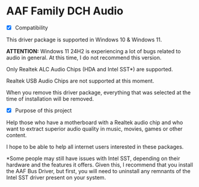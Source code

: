 # AAF Family DCH Audio
- [X] Compatibility

This driver package is supported in Windows 10 & Windows 11.

**ATTENTION:** Windows 11 24H2 is experiencing a lot of bugs related to audio in general. At this time, I do not recommend this version.

Only Realtek ALC Audio Chips (HDA and Intel SST*) are supported.

Realtek USB Audio Chips are not supported at this moment.

When you remove this driver package, everything that was selected at the time of installation will be removed.

- [X] Purpose of this project

Help those who have a motherboard with a Realtek audio chip and who want to extract superior audio quality in music, movies, games or other content.

I hope to be able to help all internet users interested in these packages.

*Some people may still have issues with Intel SST, depending on their hardware and the features it offers. Given this, I recommend that you install the AAF Bus Driver, but first, you will need to uninstall any remnants of the Intel SST driver present on your system.
